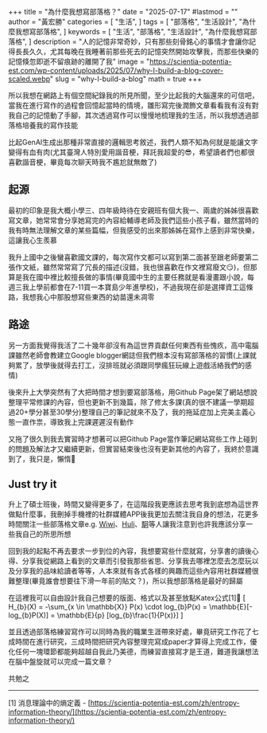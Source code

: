 +++
title = "為什麼我想寫部落格？"
date = "2025-07-17"
#lastmod = ""
author = "黃宏勝"
categories = [
  "生活",
]
tags = [
  "部落格",
  "生活設計",
  "為什麼我想寫部落格",
]
keywords = [
  "生活",
  "部落格",
  "生活設計",
  "為什麼我想寫部落格",
]
description = "人的記憶非常奇妙，只有那些刻骨銘心的事情才會讓你記得長長久久，尤其每晚在我睡著前那些死去的記憶突然開始攻擊我，而那些快樂的記憶倏忽即逝不留痕跡的離開了我"
image = "https://scientia-potentia-est.com/wp-content/uploads/2025/07/why-I-build-a-blog-cover-scaled.webp" 
slug = "why-I-build-a-blog"
math = true
+++
 
所以我想在網路上有個空間紀錄我的所見所聞，至少比起我的大腦還來的可信吧，當我在進行寫作的過程會回憶起當時的情境，雛形寫完後潤飾文章看看我有沒有對我自己的記憶動了手腳，其次透過寫作可以慢慢地梳理我的生活，所以我想透過部落格培養我的寫作技能

比起GenAI生成出那種非常直接的邏輯思考敘述，我們人類不知為何就是能讓文字變得有血有肉(尤其臺灣人特別愛用諧音梗，拜託我超愛的😎，希望讀者們也都很喜歡諧音梗，畢竟每次聊天時我不尷尬就無敵了)

## 起源

最初的印象是我大概小學三、四年級時待在安親班有個大我一、兩歲的姊姊很喜歡寫文章，她常常會分享她寫完的內容給輔導老師及我們這些小孩子看，雖然當時的我有時無法理解文章的某些篇幅，但我感受的出來那姊姊在寫作上感到非常快樂，這讓我心生羨慕

我升上國中之後蠻喜歡國文課的，每次寫作文都可以寫到第二面甚至跟老師要第二張作文紙，雖然常常寫了冗長的描述(沒錯，我也很喜歡在作文裡寫廢文😏)，但那算是我在國中裡比較擅長做的事情(畢竟國中生的主要任務就是看漫畫跟小說，每週三我上學前都會在7-11買一本寶島少年進學校)，不過我現在卻是選擇資工這條路，我想我心中那股想寫些東西的幼苗還未凋零

## 路途

另一方面我覺得我活了二十幾年卻沒有為這世界貢獻任何東西有些愧疚，高中電腦課雖然老師會教建立Google blogger網誌但我們根本沒有寫部落格的習慣(上課就夠累了，放學後就得去打工，沒排班就必須跟同學瘋狂玩線上遊戲活絡我們的感情)

後來升上大學突然有了大把時間才想到要寫部落格，用Github Page架了網站想說整理平常修課的內容，但也更新不到幾篇，除了修太多課(真的很不建議一學期超過20+學分甚至30學分)整理自己的筆記就來不及了，我的拖延症加上完美主義心態一直作祟，導致我上完課遲遲沒有動作

又拖了很久到我去實習時才想著可以把Github Page當作筆記網站寫些工作上碰到的問題及解法才又繼續更新，但實習結束後也沒有更新其他的內容了，我終於意識到了，我只是，懶惰🤡

## Just try it

升上了碩士班後，時間又變得更多了，在這階段我更應該去思考我到底想為這世界做點什麼事，我刪掉手機裡的社群媒體APP後我更加去關注我自身的想法，花更多時間關注一些部落格文章e.g. [Wiwi](https://wiwi.blog/)、[Huli](https://life.huli.tw/)、[駉](https://alexhsu.com/zh)等人讓我注意到也許我應該分享一些我自己的所思所想

回到我的起點不再去要求一步到位的內容，我想要寫些什麼就寫，分享書的讀後心得、分享我從網路上看到的文章而引發我那些省思、分享我去哪裡怎麼去怎麼玩以及分享我的品味給讀者等等，人本來就有各式各樣的興趣而這些內容用社群媒體很難整理(畢竟誰會想要往下滑一年前的貼文？)，所以我想部落格是最好的歸屬

在這裡我可以自由設計我自己想要的版面、格式以及甚至放點Katex公式[1]🧐
\[ H_{b}(X) = -\sum_{x \in \mathbb{X}} P(x) \cdot log_{b}P(x) = \mathbb{E}[-log_{b}P(X)] = \mathbb{E}{p} [log_{b}\frac{1}{P(x)}] \]

並且透過部落格練習寫作可以同時為我的職業生涯帶來好處，畢竟研究工作花了七成時間在進行研究，三成時間把研究內容整理完寫成paper才算得上完成工作，優化任何一塊環節都能夠超越自我此乃美德，而練習直接寫才是王道，難道我讓想法在腦中盤旋就可以完成一篇文章？

共勉之

---
[1] 消息理論中的熵定義 - [https://scientia-potentia-est.com/zh/entropy-information-theory/](https://scientia-potentia-est.com/zh/entropy-information-theory/)
